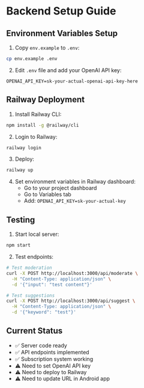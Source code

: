 # Backend Setup Guide

## Environment Variables Setup

1. Copy `env.example` to `.env`:
```bash
cp env.example .env
```

2. Edit `.env` file and add your OpenAI API key:
```env
OPENAI_API_KEY=sk-your-actual-openai-api-key-here
```

## Railway Deployment

1. Install Railway CLI:
```bash
npm install -g @railway/cli
```

2. Login to Railway:
```bash
railway login
```

3. Deploy:
```bash
railway up
```

4. Set environment variables in Railway dashboard:
   - Go to your project dashboard
   - Go to Variables tab
   - Add: `OPENAI_API_KEY=sk-your-actual-key`

## Testing

1. Start local server:
```bash
npm start
```

2. Test endpoints:
```bash
# Test moderation
curl -X POST http://localhost:3000/api/moderate \
  -H "Content-Type: application/json" \
  -d '{"input": "test content"}'

# Test suggestions
curl -X POST http://localhost:3000/api/suggest \
  -H "Content-Type: application/json" \
  -d '{"keyword": "test"}'
```

## Current Status

- ✅ Server code ready
- ✅ API endpoints implemented
- ✅ Subscription system working
- ⚠️ Need to set OpenAI API key
- ⚠️ Need to deploy to Railway
- ⚠️ Need to update URL in Android app
